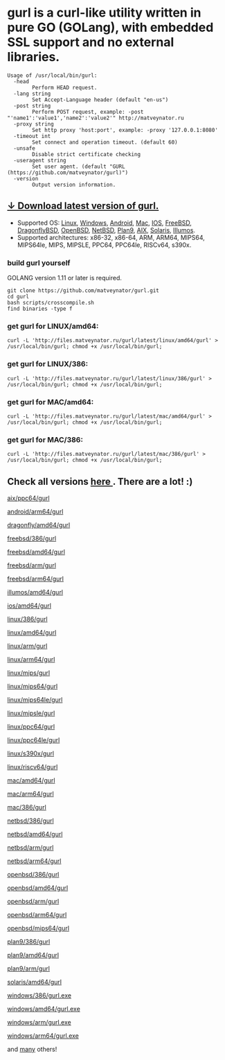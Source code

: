 # gurl is a curl-like utility written in pure GO (GOLang), with embedded SSL support and no external libraries.

```
Usage of /usr/local/bin/gurl:
  -head
    	Perform HEAD request.
  -lang string
    	Set Accept-Language header (default "en-us")
  -post string
    	Perform POST request, example: -post "'name1':'value1','name2':'value2'" http://matveynator.ru 
  -proxy string
    	Set http proxy 'host:port', example: -proxy '127.0.0.1:8080'
  -timeout int
    	Set connect and operation timeout. (default 60)
  -unsafe
    	Disable strict certificate checking
  -useragent string
    	Set user agent. (default "GURL (https://github.com/matveynator/gurl)")
  -version
    	Output version information.
```

## [↓ Download latest version of gurl.](http://files.matveynator.ru/gurl/latest/) 

- Supported OS: [Linux](http://files.matveynator.ru/gurl/latest/linux), [Windows](http://files.matveynator.ru/gurl/latest/windows), [Android](http://files.matveynator.ru/gurl/latest/android), [Mac](http://files.matveynator.ru/gurl/latest/mac), [IOS](http://files.matveynator.ru/gurl/latest/ios), [FreeBSD](http://files.matveynator.ru/gurl/latest/freebsd), [DragonflyBSD](http://files.matveynator.ru/gurl/latest/dragonfly), [OpenBSD](http://files.matveynator.ru/gurl/latest/openbsd), [NetBSD](http://files.matveynator.ru/gurl/latest/netbsd), [Plan9](http://files.matveynator.ru/gurl/latest/plan9), [AIX](http://files.matveynator.ru/gurl/latest/aix), [Solaris](http://files.matveynator.ru/gurl/latest/solaris), [Illumos](http://files.matveynator.ru/gurl/latest/illumos).
- Supported architectures: x86-32, x86-64, ARM, ARM64, MIPS64, MIPS64le, MIPS, MIPSLE, PPC64, PPC64le, RISCv64, s390x. 


### build gurl yourself 
GOLANG version 1.11 or later is required.
```
git clone https://github.com/matveynator/gurl.git
cd gurl
bash scripts/crosscompile.sh
find binaries -type f
```


### get gurl for LINUX/amd64:
```
curl -L 'http://files.matveynator.ru/gurl/latest/linux/amd64/gurl' > /usr/local/bin/gurl; chmod +x /usr/local/bin/gurl;
```

### get gurl for LINUX/386:
```
curl -L 'http://files.matveynator.ru/gurl/latest/linux/386/gurl' > /usr/local/bin/gurl; chmod +x /usr/local/bin/gurl;
```

### get gurl for MAC/amd64:
```
curl -L 'http://files.matveynator.ru/gurl/latest/mac/amd64/gurl' > /usr/local/bin/gurl; chmod +x /usr/local/bin/gurl;
```

### get gurl for MAC/386:
```
curl -L 'http://files.matveynator.ru/gurl/latest/mac/386/gurl' > /usr/local/bin/gurl; chmod +x /usr/local/bin/gurl;
```

## Check all versions [ here ](http://files.matveynator.ru/gurl/latest/). There are a lot! :) 


[aix/ppc64/gurl](http://files.matveynator.ru/gurl/latest/aix/ppc64/gurl)

[android/arm64/gurl](http://files.matveynator.ru/gurl/latest/android/arm64/gurl)

[dragonfly/amd64/gurl](http://files.matveynator.ru/gurl/latest/dragonfly/amd64/gurl)

[freebsd/386/gurl](http://files.matveynator.ru/gurl/latest/freebsd/386/gurl)

[freebsd/amd64/gurl](http://files.matveynator.ru/gurl/latest/freebsd/amd64/gurl)

[freebsd/arm/gurl](http://files.matveynator.ru/gurl/latest/freebsd/arm/gurl)

[freebsd/arm64/gurl](http://files.matveynator.ru/gurl/latest/freebsd/arm64/gurl)

[illumos/amd64/gurl](http://files.matveynator.ru/gurl/latest/illumos/amd64/gurl)

[ios/amd64/gurl](http://files.matveynator.ru/gurl/latest/ios/amd64/gurl)

[linux/386/gurl](http://files.matveynator.ru/gurl/latest/linux/386/gurl)

[linux/amd64/gurl](http://files.matveynator.ru/gurl/latest/linux/amd64/gurl)

[linux/arm/gurl](http://files.matveynator.ru/gurl/latest/linux/arm/gurl)

[linux/arm64/gurl](http://files.matveynator.ru/gurl/latest/linux/arm64/gurl)

[linux/mips/gurl](http://files.matveynator.ru/gurl/latest/linux/mips/gurl)

[linux/mips64/gurl](http://files.matveynator.ru/gurl/latest/linux/mips64/gurl)

[linux/mips64le/gurl](http://files.matveynator.ru/gurl/latest/linux/mips64le/gurl)

[linux/mipsle/gurl](http://files.matveynator.ru/gurl/latest/linux/mipsle/gurl)

[linux/ppc64/gurl](http://files.matveynator.ru/gurl/latest/linux/ppc64/gurl)

[linux/ppc64le/gurl](http://files.matveynator.ru/gurl/latest/linux/ppc64le/gurl)

[linux/s390x/gurl](http://files.matveynator.ru/gurl/latest/linux/s390x/gurl)

[linux/riscv64/gurl](http://files.matveynator.ru/gurl/latest/linux/riscv64/gurl)

[mac/amd64/gurl](http://files.matveynator.ru/gurl/latest/mac/amd64/gurl)

[mac/arm64/gurl](http://files.matveynator.ru/gurl/latest/mac/arm64/gurl)

[mac/386/gurl](http://files.matveynator.ru/gurl/latest/mac/386/gurl)

[netbsd/386/gurl](http://files.matveynator.ru/gurl/latest/netbsd/386/gurl)

[netbsd/amd64/gurl](http://files.matveynator.ru/gurl/latest/netbsd/amd64/gurl)

[netbsd/arm/gurl](http://files.matveynator.ru/gurl/latest/netbsd/arm/gurl)

[netbsd/arm64/gurl](http://files.matveynator.ru/gurl/latest/netbsd/arm/gurl)

[openbsd/386/gurl](http://files.matveynator.ru/gurl/latest/openbsd/386/gurl)

[openbsd/amd64/gurl](http://files.matveynator.ru/gurl/latest/openbsd/amd64/gurl)

[openbsd/arm/gurl](http://files.matveynator.ru/gurl/latest/openbsd/arm/gurl)

[openbsd/arm64/gurl](http://files.matveynator.ru/gurl/latest/openbsd/arm64/gurl)

[openbsd/mips64/gurl](http://files.matveynator.ru/gurl/latest/openbsd/mips64/gurl)

[plan9/386/gurl](http://files.matveynator.ru/gurl/latest/plan9/386/gurl)

[plan9/amd64/gurl](http://files.matveynator.ru/gurl/latest/plan9/amd64/gurl)

[plan9/arm/gurl](http://files.matveynator.ru/gurl/latest/plan9/arm/gurl)

[solaris/amd64/gurl](http://files.matveynator.ru/gurl/latest/solaris/amd64/gurl)

[windows/386/gurl.exe](http://files.matveynator.ru/gurl/latest/windows/386/gurl.exe)

[windows/amd64/gurl.exe](http://files.matveynator.ru/gurl/latest/windows/amd64/gurl.exe)

[windows/arm/gurl.exe](http://files.matveynator.ru/gurl/latest/windows/arm/gurl.exe)

[windows/arm64/gurl.exe](http://files.matveynator.ru/gurl/latest/windows/arm64/gurl.exe)

and [many](http://files.matveynator.ru/gurl/latest/) others!


